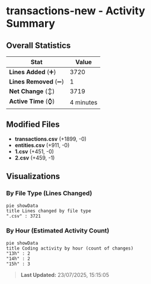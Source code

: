 # transactions-new - Activity Summary 

## Overall Statistics

| Stat                   | Value                                                             |
| ---------------------- | ----------------------------------------------------------------- |
| **Lines Added** (➕)   | 3720                                          |
| **Lines Removed** (➖) | 1                                        |
| **Net Change** (↕)    | 3719                |
| **Active Time** (⌚)   | 4 minutes |


## Modified Files
- **transactions.csv** (+1899, -0)
- **entities.csv** (+911, -0)
- **1.csv** (+451, -0)
- **2.csv** (+459, -1)

## Visualizations

### By File Type (Lines Changed)

```mermaid
pie showData
title Lines changed by file type
".csv" : 3721
```

### By Hour (Estimated Activity Count)

```mermaid
pie showData
title Coding activity by hour (count of changes)
"13h" : 2
"14h" : 2
"15h" : 3
```


> **Last Updated:** 23/07/2025, 15:15:05